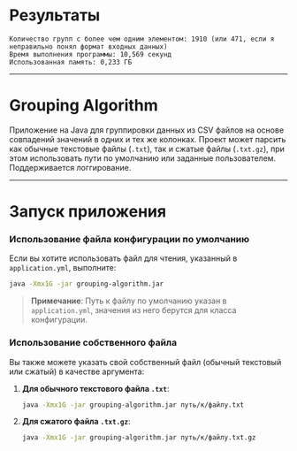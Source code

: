 # Результаты
```
Количество групп с более чем одним элементом: 1910 (или 471, если я неправильно понял формат входных данных)
Время выполнения программы: 10,569 секунд
Использованная память: 0,233 ГБ
```
---

# Grouping Algorithm

Приложение на Java для группировки данных из CSV файлов на основе совпадений значений в одних и тех же колонках. Проект может парсить как обычные текстовые файлы (`.txt`), так и сжатые файлы (`.txt.gz`), при этом использовать пути по умолчанию или заданные пользователем. Поддерживается логгирование.

---

# Запуск приложения

### Использование файла конфигурации по умолчанию

Если вы хотите использовать файл для чтения, указанный в `application.yml`, выполните:

```bash
java -Xmx1G -jar grouping-algorithm.jar
```

> **Примечание**: Путь к файлу по умолчанию указан в `application.yml`, значения из него берутся для класса конфигурации.


### Использование собственного файла

Вы также можете указать свой собственный файл (обычный текстовый или сжатый) в качестве аргумента:

1. **Для обычного текстового файла `.txt`**:

   ```bash
   java -Xmx1G -jar grouping-algorithm.jar путь/к/файлу.txt
   ```

2. **Для сжатого файла `.txt.gz`**:

   ```bash
   java -Xmx1G -jar grouping-algorithm.jar путь/к/файлу.txt.gz
   ```
